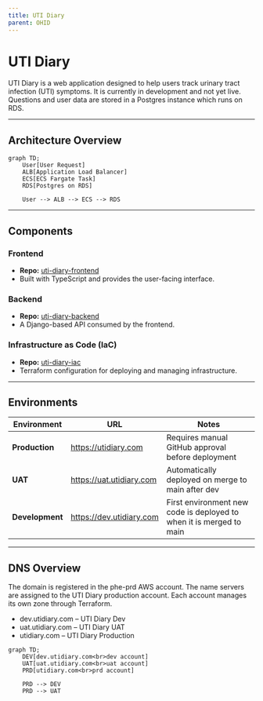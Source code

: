```yaml
---
title: UTI Diary
parent: OHID
---
```


# UTI Diary

UTI Diary is a web application designed to help users track urinary tract infection (UTI) symptoms. It is currently in development and not yet live. Questions and user data are stored in a Postgres instance which runs on RDS.

---

## Architecture Overview

```mermaid
graph TD;
    User[User Request]
    ALB[Application Load Balancer]
    ECS[ECS Fargate Task]
    RDS[Postgres on RDS]

    User --> ALB --> ECS --> RDS
```
---

## Components

### Frontend

- **Repo:** [uti-diary-frontend](https://github.com/ukhsa-collaboration/uti-diary-frontend)  
- Built with TypeScript and provides the user-facing interface.

### Backend

- **Repo:** [uti-diary-backend](https://github.com/ukhsa-collaboration/uti-diary-backend)  
- A Django-based API consumed by the frontend.

### Infrastructure as Code (IaC)

- **Repo:** [uti-diary-iac](https://github.com/ukhsa-collaboration/uti-diary-iac)  
- Terraform configuration for deploying and managing infrastructure.

---

## Environments

| Environment   | URL                        | Notes                                                   |
|---------------|----------------------------|---------------------------------------------------------|
| **Production** | https://utidiary.com        | Requires manual GitHub approval before deployment       |
| **UAT**     | https://uat.utidiary.com   | Automatically deployed on merge to main after dev                 |
| **Development**     | https://dev.utidiary.com   | First environment new code is deployed to when it is merged to main  |

---

## DNS Overview

The domain is registered in the phe-prd AWS account. The name servers are assigned to the UTI Diary production account. Each account manages its own zone through Terraform.

- dev.utidiary.com – UTI Diary Dev
- uat.utidiary.com – UTI Diary UAT
- utidiary.com – UTI Diary Production

```mermaid
graph TD;
    DEV[dev.utidiary.com<br>dev account]
    UAT[uat.utidiary.com<br>uat account]
    PRD[utidiary.com<br>prd account]

    PRD --> DEV
    PRD --> UAT
```

